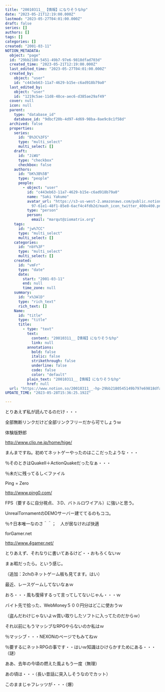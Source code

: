 ```yaml
---
title: "20010311__【情報】になりそうなhp"
date: "2023-05-21T12:19:00.000Z"
lastmod: "2023-05-27T04:01:00.000Z"
draft: false
series: []
authors: []
tags: []
categories: []
created: "2001-03-11"
NOTION_METADATA:
  object: "page"
  id: "29bb2180-5451-49b7-97e6-9818dfad703d"
  created_time: "2023-05-21T12:19:00.000Z"
  last_edited_time: "2023-05-27T04:01:00.000Z"
  created_by:
    object: "user"
    id: "c443eb63-11a7-4629-b15e-c6ad918b79a0"
  last_edited_by:
    object: "user"
    id: "1219c5ae-11d8-48ce-aec6-d385ae29af49"
  cover: null
  icon: null
  parent:
    type: "database_id"
    database_id: "9dbcf20b-4d97-4d69-98ba-8ae9c8c1f58d"
  archived: false
  properties:
    series:
      id: "B%3C%3FS"
      type: "multi_select"
      multi_select: []
    draft:
      id: "JiWU"
      type: "checkbox"
      checkbox: false
    authors:
      id: "bK%3B%5B"
      type: "people"
      people:
        - object: "user"
          id: "c443eb63-11a7-4629-b15e-c6ad918b79a0"
          name: "Saki Yakumo"
          avatar_url: "https://s3-us-west-2.amazonaws.com/public.notion-static.com/3ad1c4\
            97-61e1-48f1-85e8-6acf4c4fdb2d/maoh_icon_twitter_400x400.png"
          type: "person"
          person:
            email: "marqut@ziomatrix.org"
    tags:
      id: "jw%7CC"
      type: "multi_select"
      multi_select: []
    categories:
      id: "nbY%3F"
      type: "multi_select"
      multi_select: []
    created:
      id: "vmFr"
      type: "date"
      date:
        start: "2001-03-11"
        end: null
        time_zone: null
    summary:
      id: "x%3AlD"
      type: "rich_text"
      rich_text: []
    Name:
      id: "title"
      type: "title"
      title:
        - type: "text"
          text:
            content: "20010311__【情報】になりそうなhp"
            link: null
          annotations:
            bold: false
            italic: false
            strikethrough: false
            underline: false
            code: false
            color: "default"
          plain_text: "20010311__【情報】になりそうなhp"
          href: null
  url: "https://www.notion.so/20010311__-hp-29bb2180545149b797e69818dfad703d"
UPDATE_TIME: "2023-05-28T15:36:25.192Z"

---
```

<link rel="stylesheet" href="https://cdn.jsdelivr.net/npm/katex@0.16.2/dist/katex.min.css" integrity="sha384-bYdxxUwYipFNohQlHt0bjN/LCpueqWz13HufFEV1SUatKs1cm4L6fFgCi1jT643X" crossorigin="anonymous">


とりあえず私が読んでるのだけ・・・


全部無断リンクだけど全部リンクフリーだから可でしょうｗ


体験版野郎


http://www.clio.ne.jp/home/hige/


まんまですね。初めてネットゲーやったのはここだったような・・・


％そのときはQuakeII＋ActionQuakeだったなぁ・・・


％未だに残ってるし＜ファイル


Ping = Zero


http://www.ping0.com/


FPS（要するに自分視点、３D、バトルロワイアル）に強いと思う。


UnrealTornamentのDEMOサーバー建ててるのもココ。


％↑日本唯一なのさ＾＾；　人が居なければ快適


forGamer.net


http://www.4gamer.net/


とりあえず、それなりに書いてあるけど・・おもろくないｗ


まぁ暇だったら。という感じ。


（追加：2chのネットゲーム板も見てます。はい）


最近、レースゲームしてないなぁｗ


おろ・・・風も復帰するって言ってしてないじゃん・・・ｗ


バイト先で拾った、WebMoney５００円分はどこに使おうｗ


（盗んだわけじゃないよｗ買い取りしたソフトに入ってたのだからｗ）


それ以前にもうマッシブなRPGやらないのか私はｗ


％マッシブ・・・NEXONのページでもみてねｗ


％要するにネットRPGの事です・・はいｗ知識はひけらかすためにある・・・（謎）


ああ、去年の今頃の燃えた風よもう一度（無理）


あの頃は・・・（長い昔話に突入しそうなのでカット）


このままじゃフレッツが・・・（爆）

